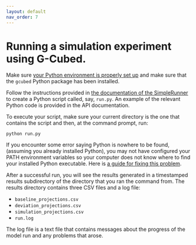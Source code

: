 ```yaml
---
layout: default
nav_order: 7
---
```

# Running a simulation experiment using G-Cubed.

Make sure [your Python environment is properly set up](environment_setup.md) and make sure that the `gcubed` Python package has been installed.

Follow the instructions provided in [the documentation of the SimpleRunner](gcubed/runners/simple_runner.html) to create
a Python script called, say, `run.py`. An example of the relevant Python code is provided in the API documentation.

To execute your script, make sure your current directory is the one that contains the script and then,
at the command prompt, run:

```
python run.py
```

If you encounter some error saying Python is nowhere to be found, (assuming you already installed Python), you may not have configured your PATH environment variables so your computer does not know where to find your installed Python executable. Here is [a guide for fixing this problem](https://stackoverflow.com/questions/6318156/adding-python-to-path-on-windows).

After a successful run, you will see the results generated in a timestamped results subdirectory of the directory that you ran the command from. The results directory contains three CSV files and a log file:

* `baseline_projections.csv` 
* `deviation_projections.csv`
* `simulation_projections.csv`
* `run.log`

The log file is a text file that contains messages about the progress of the model run and any problems that arose.

